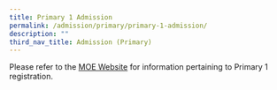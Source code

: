 ```yaml
---
title: Primary 1 Admission
permalink: /admission/primary/primary-1-admission/
description: ""
third_nav_title: Admission (Primary)
---
```



Please refer to the [MOE Website](https://www.moe.gov.sg/primary/p1-registration) for information pertaining to Primary 1 registration.